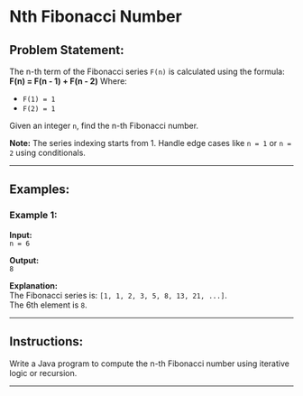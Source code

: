 # Nth Fibonacci Number

## Problem Statement:
The n-th term of the Fibonacci series `F(n)` is calculated using the formula:  
**F(n) = F(n - 1) + F(n - 2)**
Where:
- `F(1) = 1`
- `F(2) = 1`

Given an integer `n`, find the n-th Fibonacci number.

**Note:** The series indexing starts from 1. Handle edge cases like `n = 1` or `n = 2` using conditionals.

---

## Examples:

### Example 1:
**Input:**  
`n = 6`  

**Output:**  
`8`  

**Explanation:**  
The Fibonacci series is: `[1, 1, 2, 3, 5, 8, 13, 21, ...]`.  
The 6th element is `8`.

---

## Instructions:
Write a Java program to compute the n-th Fibonacci number using iterative logic or recursion.

---



